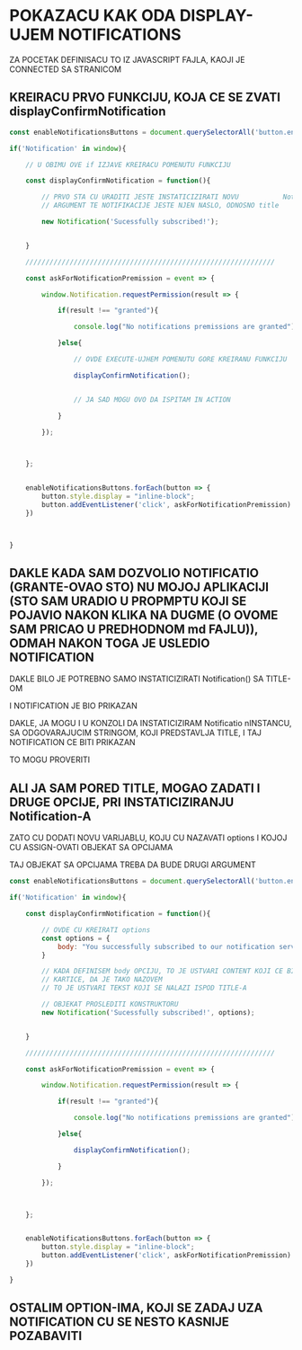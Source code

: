 # POKAZACU KAK ODA DISPLAY-UJEM NOTIFICATIONS

ZA POCETAK DEFINISACU TO IZ JAVASCRIPT FAJLA, KAOJI JE CONNECTED SA STRANICOM

## KREIRACU PRVO FUNKCIJU, KOJA CE SE ZVATI displayConfirmNotification

```javascript
const enableNotificationsButtons = document.querySelectorAll('button.enable-notifications');

if('Notification' in window){

    // U OBIMU OVE if IZJAVE KREIRACU POMENUTU FUNKCIJU

    const displayConfirmNotification = function(){

        // PRVO STA CU URADITI JESTE INSTATICIZIRATI NOVU           Notification        INSTANCU
        // ARGUMENT TE NOTIFIKACIJE JESTE NJEN NASLO, ODNOSNO title

        new Notification('Sucessfully subscribed!');


    }

    //////////////////////////////////////////////////////////////

    const askForNotificationPremission = event => {

        window.Notification.requestPermission(result => {

            if(result !== "granted"){

                console.log("No notifications premissions are granted");

            }else{

                // OVDE EXECUTE-UJHEM POMENUTU GORE KREIRANU FUNKCIJU

                displayConfirmNotification();


                // JA SAD MOGU OVO DA ISPITAM IN ACTION

            }

        });



    };


    enableNotificationsButtons.forEach(button => {
        button.style.display = "inline-block";
        button.addEventListener('click', askForNotificationPremission)
    })



}
```

## DAKLE KADA SAM DOZVOLIO NOTIFICATIO (GRANTE-OVAO STO) NU MOJOJ APLIKACIJI (STO SAM URADIO U PROPMPTU KOJI SE POJAVIO NAKON KLIKA NA DUGME (O OVOME SAM PRICAO U PREDHODNOM md FAJLU)), ODMAH NAKON TOGA JE USLEDIO NOTIFICATION

DAKLE BILO JE POTREBNO SAMO INSTATICIZIRATI Notification() SA TITLE-OM

I NOTIFICATION JE BIO PRIKAZAN

DAKLE, JA MOGU I U KONZOLI DA INSTATICIZIRAM Notificatio nINSTANCU, SA ODGOVARAJUCIM STRINGOM, KOJI PREDSTAVLJA TITLE, I TAJ NOTIFICATION CE BITI PRIKAZAN

TO MOGU PROVERITI

## ALI JA SAM PORED TITLE, MOGAO ZADATI I DRUGE OPCIJE, PRI INSTATICIZIRANJU Notification-A

ZATO CU DODATI NOVU VARIJABLU, KOJU CU NAZAVATI options I KOJOJ CU ASSIGN-OVATI OBJEKAT SA OPCIJAMA

TAJ OBJEKAT SA OPCIJAMA TREBA DA BUDE DRUGI ARGUMENT

```javascript
const enableNotificationsButtons = document.querySelectorAll('button.enable-notifications');

if('Notification' in window){

    const displayConfirmNotification = function(){

        // OVDE CU KREIRATI options
        const options = {
            body: "You successfully subscribed to our notification service"
        }

        // KADA DEFINISEM body OPCIJU, TO JE USTVARI CONTENT KOJI CE BITI NA NAJVECEM DELU NOTIFICATION
        // KARTICE, DA JE TAKO NAZOVEM
        // TO JE USTVARI TEKST KOJI SE NALAZI ISPOD TITLE-A

        // OBJEKAT PROSLEDITI KONSTRUKTORU
        new Notification('Sucessfully subscribed!', options);


    }

    //////////////////////////////////////////////////////////////

    const askForNotificationPremission = event => {

        window.Notification.requestPermission(result => {

            if(result !== "granted"){

                console.log("No notifications premissions are granted");

            }else{

                displayConfirmNotification();

            }

        });



    };


    enableNotificationsButtons.forEach(button => {
        button.style.display = "inline-block";
        button.addEventListener('click', askForNotificationPremission)
    })

}
```

## OSTALIM OPTION-IMA, KOJI SE ZADAJ UZA NOTIFICATION CU SE NESTO KASNIJE POZABAVITI
